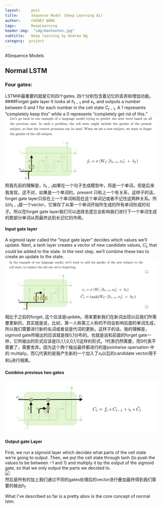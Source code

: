 ```yaml
---
layout:     post
title:      Sequence Model (Deep Learning Ai)
author:     CHENEY WANG
tags: 		DeepLearning
header-img:  "img/manhanton.jpg"
subtitle:  	Deep learning by Andrew Ng
category:  project
---
```

<!-- Start Writing Below in Markdown -->

#Sequence Models
<br >
## Normal LSTM
### Four gates:
LSTM中最重要的就是它的四个gates. 四个分别包含着记忆的丢弃和增加功能。
####Forget gate layer
 It looks at $h_{t-1}$ and $x_t$, and outputs a number between 0 and 1 for each number in the cell state $C_{t−1}$. A 1 represents “completely keep this” while a 0 represents “completely get rid of this.”
![](/img/Post_image/112691542768704_.pic_hd.jpg)
<br >
照我先前的理解是，$h_{t-1}$如果在一个句子生成模型中，将是一个单词，但是后来我发现，这不对，如果是一个单词的，present 只和上一个有关系，这样子的话，forget gate layer只存在上一个单词和现在这个单词记或者不记住这两种关系。所以$h_{t-1}$是一个vector，它保存了从第一个单词开始所生成的所有单词形成的句子。所以在forget gate layer我们可以选择去遗忘会影响我们进行下一个单词生成的那部分单词从而最终达到长记忆的作用。
#### Input gate layer
 A sigmoid layer called the “input gate layer” decides which values we’ll update. Next, a tanh layer creates a vector of new candidate values, $C̃_t$, that could be added to the state. In the next step, we’ll combine these two to create an update to the state.
<br >
![](/img/Post_image/112661542768393_.pic_hd.jpg)
<br >
相比于之前的forget, 这个应该是update。用来更新我们在新词出现以后我们所需要更新的，其实就是说，比如，第一人称第三人称的不同会影响后面的单词生成，所以我们需要进行新的名词或者说是代词的更新。这样子的话，我的理解是，sigmoid gate所输出的应该就是按0,1分布的。也就是说和前面的forget gate一样，它所输出的形式应该是[0,1,1,0,0,1,1]这样的形式。1代表仍然需要，而0代表不需要了，需要舍弃。因为这个两个输出最终都进行的是pointwise opersation 中的 multiply。而$C̃_t$代表的是我产生新的一个加入了$x_t$以后的candidate vector用于和$i_t$进行相乘。

#### Combine previous two gates
![](/img/Post_image/112701542770318_.pic.jpg)

#### Output gate Layer
First, we run a sigmoid layer which decides what parts of the cell state we’re going to output. Then, we put the cell state through tanh (to push the values to be between −1 and 1) and multiply it by the output of the sigmoid gate, so that we only output the parts we decided to.
<br >
![](./image/2018-11-20-22-21-38.png)
<br >
然后是所有的加上我们通过不同的gates处理后的vector进行叠加最终得到我们需要的输出$h_t$


What I've described so far is a pretty  abov is the core concept of normal lstm. 





